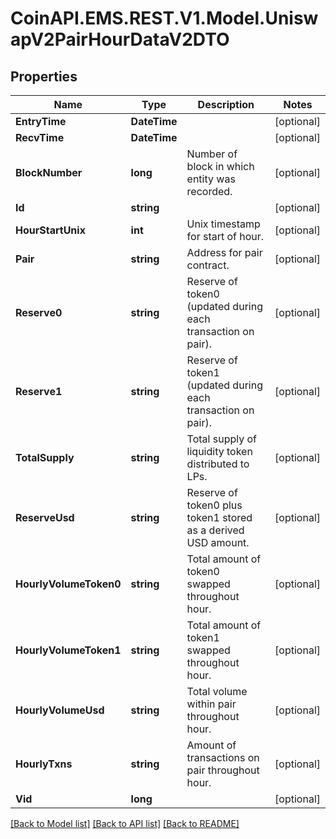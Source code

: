 
# CoinAPI.EMS.REST.V1.Model.UniswapV2PairHourDataV2DTO

## Properties

Name | Type | Description | Notes
------------ | ------------- | ------------- | -------------
**EntryTime** | **DateTime** |  | [optional] 
**RecvTime** | **DateTime** |  | [optional] 
**BlockNumber** | **long** | Number of block in which entity was recorded. | [optional] 
**Id** | **string** |  | [optional] 
**HourStartUnix** | **int** | Unix timestamp for start of hour. | [optional] 
**Pair** | **string** | Address for pair contract. | [optional] 
**Reserve0** | **string** | Reserve of token0 (updated during each transaction on pair). | [optional] 
**Reserve1** | **string** | Reserve of token1 (updated during each transaction on pair). | [optional] 
**TotalSupply** | **string** | Total supply of liquidity token distributed to LPs. | [optional] 
**ReserveUsd** | **string** | Reserve of token0 plus token1 stored as a derived USD amount. | [optional] 
**HourlyVolumeToken0** | **string** | Total amount of token0 swapped throughout hour. | [optional] 
**HourlyVolumeToken1** | **string** | Total amount of token1 swapped throughout hour. | [optional] 
**HourlyVolumeUsd** | **string** | Total volume within pair throughout hour. | [optional] 
**HourlyTxns** | **string** | Amount of transactions on pair throughout hour. | [optional] 
**Vid** | **long** |  | [optional] 

[[Back to Model list]](../README.md#documentation-for-models)
[[Back to API list]](../README.md#documentation-for-api-endpoints)
[[Back to README]](../README.md)

